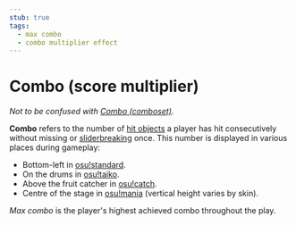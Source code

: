 ```yaml
---
stub: true
tags:
  - max combo
  - combo multiplier effect
---
```


# Combo (score multiplier)

*Not to be confused with [Combo (comboset)](/wiki/Beatmapping/Combo).*

**Combo** refers to the number of [hit objects](/wiki/Hit_object) a player has hit consecutively without missing or [sliderbreaking](/wiki/Gameplay/Slider_break) once. This number is displayed in various places during gameplay:

- Bottom-left in [osu!standard](/wiki/Game_mode/osu!).
- On the drums in [osu!taiko](/wiki/Game_mode/osu!taiko).
- Above the fruit catcher in [osu!catch](/wiki/Game_mode/osu!catch).
- Centre of the stage in [osu!mania](/wiki/Game_mode/osu!mania) (vertical height varies by skin).

*Max combo* is the player's highest achieved combo throughout the play.

<!--TODO: Add images and links-->
